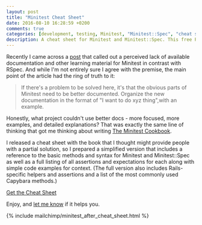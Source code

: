 ```yaml
---
layout: post
title: "Minitest Cheat Sheet"
date: 2016-08-10 16:28:59 +0200
comments: true
categories: [development, testing, Minitest, "Minitest::Spec", "cheat sheet"]
description: A cheat sheet for Minitest and Minitest::Spec. This free PDF is available for download and is taken from the full cheat sheet collection that comes with The Minitest Cookbook.
---
```

Recently I came across a [post](http://www.notmagic.org/minitest-dilemma) that called out a perceived lack of available documentation and other learning material for Minitest in contrast with RSpec.  And while I'm not entirely sure I agree with the premise, the main point of the article had the ring of truth to it:

> If there's a problem to be solved here, it's that the obvious parts
> of Minitest need to be better documented. Organize the new documentation
> in the format of "I want to do xyz thing",with an example.

Honestly, what project couldn't use better docs - more focused, more examples, and detailed explanations?  That was exactly the same line of thinking that got me thinking about writing [The Minitest Cookbook](http://chriskottom.com/minitestcookbook).

I released a cheat sheet with the book that I thought might provide people with a partial solution, so I prepared a simplified version that includes a reference to the basic methods and syntax for Minitest and Minitest::Spec as well as a full listing of all assertions and expectations for each along with simple code examples for context.  (The full version also includes Rails-specific helpers and assertions and a list of the most commonly used Capybara methods.)<!--more-->

<a class="bigger" target="_blank" href="/freebies/cheatsheets_free.pdf">Get the Cheat Sheet</a>

Enjoy, and [let me know](mailto:chris@chriskottom.com?subject=cheatsheet) if it helps you.

{% include mailchimp/minitest_after_cheat_sheet.html %}
